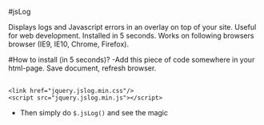 #jsLog

Displays logs and Javascript errors in an overlay on top of your site. Useful for web development. Installed in 5 seconds. Works on following browsers browser (IE9, IE10, Chrome, Firefox).

#How to install (in 5 seconds)?
-Add this piece of code somewhere in your html-page. Save document, refresh browser.

<pre>	
<code>&lt;link href="jquery.jslog.min.css"/&gt;</code>
<code>&lt;script src="jquery.jslog.min.js"&gt;&lt;/script&gt;</code>
</pre>

- Then simply do ```$.jsLog()``` and see the magic